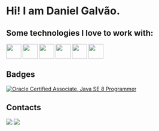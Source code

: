 # Hi! I am Daniel Galvão.

## Some technologies I love to work with:
<div style="display: inline_block">
  <img align="center" width="40" src="https://cdn.jsdelivr.net/gh/devicons/devicon/icons/java/java-original.svg" />
  <img align="center" width="40" src="https://cdn.jsdelivr.net/gh/devicons/devicon/icons/spring/spring-original.svg" />
  <img align="center" width="40" src="https://cdn.jsdelivr.net/gh/devicons/devicon/icons/javascript/javascript-original.svg" />
  <img align="center" width="40" src="https://cdn.jsdelivr.net/gh/devicons/devicon/icons/typescript/typescript-plain.svg" />
  <img align="center" width="40" src="https://cdn.jsdelivr.net/gh/devicons/devicon@latest/icons/nodejs/nodejs-original-wordmark.svg" />
  <img align="center" width="40" src="https://cdn.jsdelivr.net/gh/devicons/devicon/icons/angularjs/angularjs-original.svg" />
<!--   FOR MORE ICONS!!          https://devicon.dev/         -->
</div>

## Badges

<!--START_SECTION:badges-->
[![Oracle Certified Associate, Java SE 8 Programmer](https://images.credly.com/size/110x110/images/a9848abf-f8bd-474d-a9b4-6086da11a916/Oracle_Associates_Badge__1_.png)](http://www.credly.com/badges/89de8bad-33df-4674-89f3-f011da92db1f "Oracle Certified Associate, Java SE 8 Programmer")
<!--END_SECTION:badges-->

<!--   FOR MORE BADGES!!         Execute Update Badges Action in this repository!!         -->

## Contacts

<div>
  <a href = "https://www.linkedin.com/in/danielgalvaoazevedo/" ><img src="https://img.shields.io/badge/-LinkedIn-%230077B5?style=for-the-badge&logo=linkedin&logoColor=white"></a>
  <a href = "https://galvaodaniel.github.io/"><img src="https://img.shields.io/badge/GitHub%20Pages-black?style=for-the-badge&logo=githubpages"></a>
  <!--   FOR MORE BADGES!!          https://shields.io/badges/static-badge         -->
</div>


<!--
**GalvaoDaniel/GalvaoDaniel** is a ✨ _special_ ✨ repository because its `README.md` (this file) appears on your GitHub profile.

Here are some ideas to get you started:

- 🔭 I’m currently working on ...
- 🌱 I’m currently learning ...
- 👯 I’m looking to collaborate on ...
- 🤔 I’m looking for help with ...
- 💬 Ask me about ...
- 📫 How to reach me: ...
- 😄 Pronouns: ...
- ⚡ Fun fact: ...
-->
